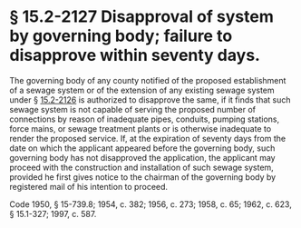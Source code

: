 # § 15.2-2127 Disapproval of system by governing body; failure to disapprove within seventy days.

<p>The governing body of any county notified of the proposed establishment of a sewage system or of the extension of any existing sewage system under § <a href='http://law.lis.virginia.gov/vacode/15.2-2126/'>15.2-2126</a> is authorized to disapprove the same, if it finds that such sewage system is not capable of serving the proposed number of connections by reason of inadequate pipes, conduits, pumping stations, force mains, or sewage treatment plants or is otherwise inadequate to render the proposed service. If, at the expiration of seventy days from the date on which the applicant appeared before the governing body, such governing body has not disapproved the application, the applicant may proceed with the construction and installation of such sewage system, provided he first gives notice to the chairman of the governing body by registered mail of his intention to proceed.</p><p>Code 1950, § 15-739.8; 1954, c. 382; 1956, c. 273; 1958, c. 65; 1962, c. 623, § 15.1-327; 1997, c. 587.</p>